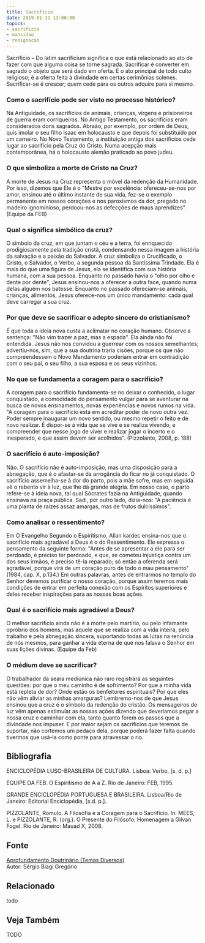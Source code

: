 ```yaml
---
title: Sacrifício
date: 2019-01-11 13:00:00
topics: 
- sacrificio
- mansidao
- resignacao
---
```


Sacrifício – Do latim sacrificium significa o que está relacionado ao
ato de fazer com que alguma coisa se torne sagrada. Sacrificar é
converter em sagrado o objeto que será dado em oferta. É o ato principal
de todo culto religioso; é a oferta feita à divindade em certas
cerimônias solenes. Sacrificar-se é crescer; quem cede para os outros
adquire para si mesmo.

### Como o sacrifício pode ser visto no processo histórico?
Na Antiguidade, os sacrifícios de animais, crianças, virgens e
prisioneiros de guerra eram corriqueiros. No Antigo Testamento, os
sacrifícios eram considerados dons sagrados. Abraão, por exemplo, por
ordem de Deus, quis imolar o seu filho Isaac em holocausto e que depois
foi substituído por um carneiro. No Novo Testamento, a instituição
antiga dos sacrifícios cede lugar ao sacrifício pela Cruz do Cristo.
Numa acepção mais contemporânea, há o holocausto alemão praticado ao
povo judeu.

### O que simboliza a morte de Cristo na Cruz?
A morte de Jesus na Cruz representa o móvel da redenção da Humanidade.
Por isso, dizemos que Ele é o "Mestre por excelência: ofereceu-se-nos
por amor, ensinou até o último instante de sua vida, fez-se o exemplo
permanente em nossos corações e nos paroxismos da dor, pregado no
madeiro ignominioso, perdoou-nos as defecções de maus aprendizes".
(Equipe da FEB)

### Qual o significa simbólico da cruz?
O símbolo da cruz, em que juntam o céu e a terra, foi enriquecido
prodigiosamente pela tradição cristã, condensando nessa imagem a
história da salvação e a paixão do Salvador. A cruz simboliza o
Crucificado, o Cristo, o Salvador, o Verbo, a segunda pessoa da
Santíssima Trindade. Ela é mais do que uma figura de Jesus, ela se
identifica com sua história humana, com a sua pessoa. Enquanto no
passado havia o "olho por olho e dente por dente", Jesus ensinou-nos a
oferecer a outra face, quando numa delas alguém nos batesse. Enquanto no
passado ofereciam-se animais, crianças, alimentos, Jesus oferece-nos um
único mandamento: cada qual deve carregar a sua cruz.

### Por que deve se sacrificar o adepto sincero do cristianismo?
É que toda a ideia nova custa a aclimatar no coração humano. Observe a
sentença: "Não vim trazer a paz, mas a espada". Ela ainda não foi
entendida. Jesus não nos convidou a guerrear com os nossos semelhantes;
advertiu-nos, sim, que a sua doutrina traria cisões, porque os que não
compreendessem o Novo Mandamento poderiam entrar em contradição com o
seu pai, o seu filho, a sua esposa e os seus vizinhos.

### No que se fundamenta a coragem para o sacrifício?
A coragem para o sacrifício fundamenta-se no deixar o conhecido, o lugar
conquistado, a comodidade do pensamento vulgar para se aventurar na
busca de novos ensinamentos, novas experiências e novos rumos na vida.
"A coragem para o sacrifício está em acreditar poder de novo outra vez.
Poder sempre inaugurar um novo sentido, ou mesmo repetir o feito e de
novo realizar. É dispor-se à vida que se vive e se realiza vivendo, e
compreender que nesse jogo de viver e realizar jogar o incerto e o
inesperado, e que assim devem ser acolhidos". (Pizzolante, 2008, p. 188)

### O sacrifício é auto-imposição?
Não. O sacrifício não é auto-imposição, mas uma disposição para a
abnegação, que é o afastar-se da arrogância do ficar no já conquistado.
O sacrifício assemelha-se à dor do parto, pois a mãe sofre, mas em
seguida vê o rebento vir à luz, que lhe dá grande alegria. Em nosso
caso, o parto refere-se à ideia nova, tal qual Sócrates fazia na
Antiguidade, quando ensinava na praça pública. Sadi, por outro lado,
dizia-nos: "A paciência é uma planta de raízes assaz amargas, mas de
frutos dulcíssimos".

### Como analisar o ressentimento?
Em O Evangelho Segundo o Espiritismo, Allan kardec ensina-nos que o
sacrifício mais agradável a Deus é o do Ressentimento. Ele expressa o
pensamento da seguinte forma: "Antes de se apresentar a ele para ser
perdoado, é preciso ter perdoado, e que, se cometeu injustiça contra um
dos seus irmãos, é preciso tê-la reparado; só então a oferenda será
agradável, porque virá de um coração puro de todo o mau pensamento"
(1984, cap. X, p.134.) Em outras palavras, antes de entrarmos no templo
do Senhor devemos purificar o nosso coração, porque assim teremos mais
condições de entrar em perfeita conexão com os Espíritos superiores e
deles receber inspirações para as nossas boas ações.

### Qual é o sacrifício mais agradável a Deus?
O melhor sacrifício ainda não é a morte pelo martírio, ou pelo infamante
opróbrio dos homens, mas aquele que se realiza com a vida inteira, pelo
trabalho e pela abnegação sincera, suportando todas as lutas na renúncia
de nós mesmos, para ganhar a vida eterna de que nos falava o Senhor em
suas lições divinas. (Equipe da Feb)

### O médium deve se sacrificar?
O trabalhador da seara mediúnica não raro registrará as seguintes
questões: por que o meu caminho é de sofrimento? Por que a minha vida
está repleta de dor? Onde estão os benfeitores espirituais? Por que eles
não vêm aliviar as minhas amarguras? Lembremo-nos de que Jesus ensinou
que a cruz é o símbolo da redenção do cristão. Os mensageiros de luz vêm
apenas estimular as nossas ações dizendo que deveríamos pegar a nossa
cruz e caminhar com ela, tanto quanto forem os passos que a divindade
nos impuser. E por maior sejam os sacrifícios que teremos de suportar,
não cortemos um pedaço dela, porque poderá fazer falta quando tivermos
que usá-la como ponte para atravessar o rio.

## Bibliografia

ENCICLOPÉDIA LUSO-BRASILEIRA DE CULTURA. Lisboa: Verbo, \[s. d. p.\]

EQUIPE DA FEB. O Espiritismo de A a Z. Rio de Janeiro: FEB, 1995.

GRANDE ENCICLOPÉDIA PORTUGUESA E BRASILEIRA. Lisboa/Rio de Janeiro:
Editorial Enciclopédia, \[s.d. p.\].

PIZZOLANTE, Romulo. A Filosofia e a Coragem para o Sacrifício. In:
MEES, L. e PIZZOLANTE, R. (org.). O Presente do Filósofo: Homenagem a
Gilvan Fogel. Rio de Janeiro: Mauad X, 2008.

## Fonte
[Aprofundamento Doutrinário (Temas Diversos)](https://sites.google.com/view/aprofundamentodoutrinario/sacrifício-e-espiritismo)  
Autor: Sérgio Biagi Gregório



## Relacionado
todo

## Veja Também
TODO


